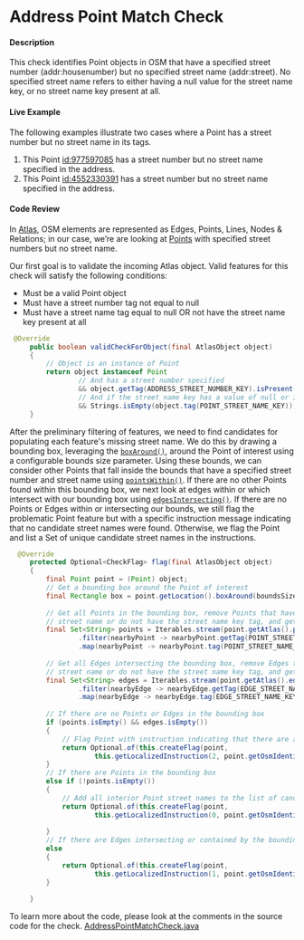 # Address Point Match Check

#### Description
This check identifies Point objects in OSM that have a specified street number (addr:housenumber) 
but no specified street name (addr:street). No specified street name refers to either having a null
value for the street name key, or no street name key present at all.

#### Live Example
The following examples illustrate two cases where a Point has a street number but no street name
in its tags.
1) This Point [id:977597085](https://www.openstreetmap.org/node/977597085) has a street number but 
no street name specified in the address.
2) This Point [id:4552330391](https://www.openstreetmap.org/node/4552330391) has a street number but
no street name specified in the address.

#### Code Review
In [Atlas](https://github.com/osmlab/atlas), OSM elements are represented as Edges, Points, Lines, 
Nodes & Relations; in our case, we’re are looking at [Points](https://github.com/osmlab/atlas/blob/dev/src/main/java/org/openstreetmap/atlas/geography/atlas/items/Point.java)
with specified street numbers but no street name.

Our first goal is to validate the incoming Atlas object. Valid features for this check will satisfy
the following conditions:
* Must be a valid Point object
* Must have a street number tag not equal to null
* Must have a street name tag equal to null OR not have the street name key present at all

```java
 @Override
     public boolean validCheckForObject(final AtlasObject object)
     {
         // Object is an instance of Point
         return object instanceof Point
                 // And has a street number specified
                 && object.getTag(ADDRESS_STREET_NUMBER_KEY).isPresent()
                 // And if the street name key has a value of null or if the street name key is not present
                 && Strings.isEmpty(object.tag(POINT_STREET_NAME_KEY));
     }
```

After the preliminary filtering of features, we need to find candidates for populating each feature's
missing street name. We do this by drawing a bounding box, leveraging the [`boxAround()`](https://github.com/osmlab/atlas/blob/dev/src/main/java/org/openstreetmap/atlas/geography/Location.java), 
around the Point of interest using a configurable bounds size parameter. Using these bounds, we can consider other Points that fall inside the bounds 
that have a specified street number and street name using [`pointsWithin()`](https://github.com/osmlab/atlas/blob/dev/src/main/java/org/openstreetmap/atlas/geography/atlas/Atlas.java).
If there are no other Points found within this bounding box, we next look at edges within or which 
intersect with our bounding box using [`edgesIntersecting()`](https://github.com/osmlab/atlas/blob/dev/src/main/java/org/openstreetmap/atlas/geography/atlas/Atlas.java).
If there are no Points or Edges within or intersecting our bounds, we still flag the problematic
Point feature but with a specific instruction message indicating that no candidate street names were found.
Otherwise, we flag the Point and list a Set of unique candidate street names in the instructions.

```java
  @Override
     protected Optional<CheckFlag> flag(final AtlasObject object)
     {
         final Point point = (Point) object;
         // Get a bounding box around the Point of interest
         final Rectangle box = point.getLocation().boxAround(boundsSize);
 
         // Get all Points in the bounding box, remove Points that have null as their
         // street name or do not have the street name key tag, and get a set of candidate street names
         final Set<String> points = Iterables.stream(point.getAtlas().pointsWithin(box))
                 .filter(nearbyPoint -> nearbyPoint.getTag(POINT_STREET_NAME_KEY).isPresent())
                 .map(nearbyPoint -> nearbyPoint.tag(POINT_STREET_NAME_KEY)).collectToSet();
 
         // Get all Edges intersecting the bounding box, remove Edges that have null as their
         // street name or do not have the street name key tag, and get a set of candidate street names
         final Set<String> edges = Iterables.stream(point.getAtlas().edgesIntersecting(box))
                 .filter(nearbyEdge -> nearbyEdge.getTag(EDGE_STREET_NAME_KEY).isPresent())
                 .map(nearbyEdge -> nearbyEdge.tag(EDGE_STREET_NAME_KEY)).collectToSet();
 
         // If there are no Points or Edges in the bounding box
         if (points.isEmpty() && edges.isEmpty())
         {
             // Flag Point with instruction indicating that there are are no suggestions
             return Optional.of(this.createFlag(point,
                     this.getLocalizedInstruction(2, point.getOsmIdentifier())));
         }
         // If there are Points in the bounding box
         else if (!points.isEmpty())
         {
             // Add all interior Point street names to the list of candidate street names
             return Optional.of(this.createFlag(point,
                     this.getLocalizedInstruction(0, point.getOsmIdentifier(), points)));
 
         }
         // If there are Edges intersecting or contained by the bounding box
         else
         {
             return Optional.of(this.createFlag(point,
                     this.getLocalizedInstruction(1, point.getOsmIdentifier(), edges)));
         }
 
     }
```

To learn more about the code, please look at the comments in the source code for the check.
[AddressPointMatchCheck.java](../../src/main/java/org/openstreetmap/atlas/checks/validation/points/AddressPointMatchCheck.java)